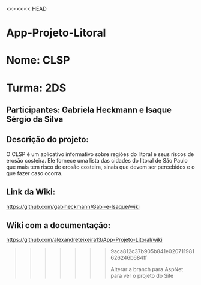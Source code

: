 <<<<<<< HEAD
# App-Projeto-Litoral

<h1>Nome: CLSP</h1>
<h1> Turma:  2DS </h1>
<h2>Participantes: Gabriela Heckmann e Isaque Sérgio da Silva</h2>
<h2>Descrição do projeto:</h2></h2>
<p>O CLSP é um aplicativo informativo sobre regiões do litoral e seus riscos de erosão costeira. Ele fornece uma lista das cidades do litoral de São Paulo que mais tem risco de erosão costeira, sinais que devem ser percebidos e o que fazer caso ocorra. </p>


## Link da Wiki: 
https://github.com/gabiheckmann/Gabi-e-Isaque/wiki
## Wiki com a documentação:
https://github.com/alexandreteixeira13/App-Projeto-Litoral/wiki
>>>>>>> 9aca812c37b905b841e020711981626246b684ff
>>>>>>> <p>Alterar a branch para AspNet para ver o projeto do Site</p>
